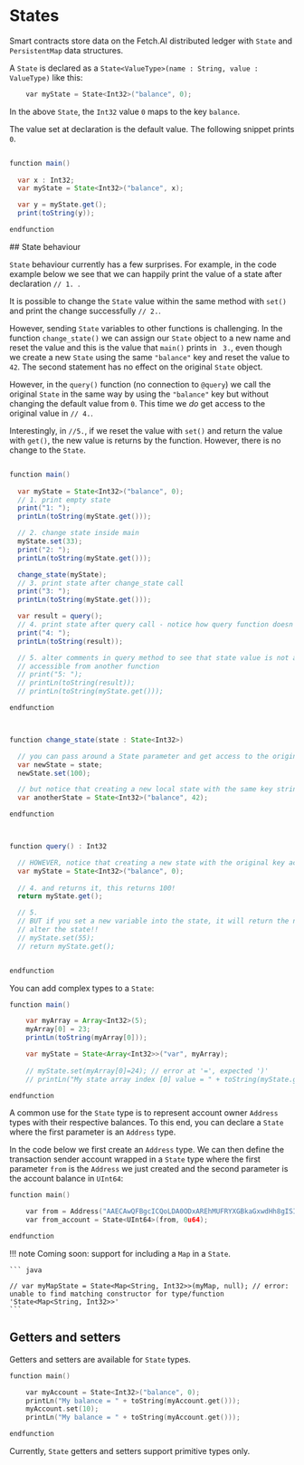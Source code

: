 <h1>States</h1>

Smart contracts store data on the Fetch.AI distributed ledger with `State` and `PersistentMap` data structures. 

A `State` is declared as a `State<ValueType>(name : String, value : ValueType)` like this:

``` c++
	var myState = State<Int32>("balance", 0);
```

In the above `State`, the `Int32` value `0` maps to the key `balance`.

The value set at declaration is the default value. The following snippet prints `0`. 

``` java

function main()
    
  var x : Int32;
  var myState = State<Int32>("balance", x);

  var y = myState.get();
  print(toString(y));

endfunction

```

## State behaviour

`State` behaviour currently has a few surprises. For example, in the code example below we see that we can happily print the value of a state after declaration `// 1. `.

It is possible to change the `State` value within the same method with `set()` and print the change successfully `// 2.`.

However, sending `State` variables to other functions is challenging. In the function `change_state()` we can assign our `State` object to a new name and reset the value and this is the value that `main()` prints in `` 3.``, even though we create a new `State` using the same `"balance"` key and reset the value to `42`. The second statement has no effect on the original `State` object. 

However, in the `query()` function (no connection to `@query`) we call the original `State` in the same way by using the `"balance"` key but without changing the default value from `0`. This time we *do* get access to the original value in `// 4.`.

Interestingly, in `//5.`, if we reset the value with `set()` and return the value with `get()`, the new value is returns by the function. However, there is no change to the `State`.


``` java

function main()
    
  var myState = State<Int32>("balance", 0);
  // 1. print empty state
  print("1: ");
  printLn(toString(myState.get()));

  // 2. change state inside main
  myState.set(33);
  print("2: ");
  printLn(toString(myState.get()));

  change_state(myState);
  // 3. print state after change_state call
  print("3: ");
  printLn(toString(myState.get()));

  var result = query();
  // 4. print state after query call - notice how query function doesn't change state of the original
  print("4: ");
  printLn(toString(result));

  // 5. alter comments in query method to see that state value is not alterable even though
  // accessible from another function
  // print("5: ");
  // printLn(toString(result));
  // printLn(toString(myState.get()));

endfunction



function change_state(state : State<Int32>)

  // you can pass around a State parameter and get access to the original state
  var newState = state;
  newState.set(100);

  // but notice that creating a new local state with the same key string does not change the original
  var anotherState = State<Int32>("balance", 42);

endfunction



function query() : Int32

  // HOWEVER, notice that creating a new state with the original key accesses the original state
  var myState = State<Int32>("balance", 0);
  
  // 4. and returns it, this returns 100!
  return myState.get();

  // 5. 
  // BUT if you set a new variable into the state, it will return the new variable but not 
  // alter the state!!
  // myState.set(55);
  // return myState.get();


endfunction

```

You can add complex types to a `State`:

``` java
function main()

    var myArray = Array<Int32>(5);
    myArray[0] = 23;
    printLn(toString(myArray[0]));

    var myState = State<Array<Int32>>("var", myArray);
    
    // myState.set(myArray[0]=24); // error at '=', expected ')'
    // printLn("My state array index [0] value = " + toString(myState.get(myArray[0]))); // error: unable to find matching function for 'get'

endfunction
```

A common use for the `State` type is to represent account owner `Address` types with their respective balances. To this end, you can declare a `State` where the first parameter is an `Address` type.

In the code below we first create an `Address` type. We can then define the transaction sender account wrapped in a `State` type where the first parameter `from` is the `Address` we just created and the second parameter is the account balance in `UInt64`:

``` c++
function main()

 	var from = Address("AAECAwQFBgcICQoLDA0ODxAREhMUFRYXGBkaGxwdHh8gISIjJCUmJygpKissLS4vMDEyMzQ1Njc4OTo7PD0+Pw==");
	var from_account = State<UInt64>(from, 0u64);

endfunction
```

!!! note 
	Coming soon: support for including a `Map` in a `State`.

	``` java

	// var myMapState = State<Map<String, Int32>>(myMap, null); // error: unable to find matching constructor for type/function 'State<Map<String, Int32>>'
	```



## Getters and setters

Getters and setters are available for `State` types.

``` c++
function main()

	var myAccount = State<Int32>("balance", 0);
	printLn("My balance = " + toString(myAccount.get()));
	myAccount.set(10);
	printLn("My balance = " + toString(myAccount.get()));

endfunction
```

Currently, `State` getters and setters support primitive types only.




